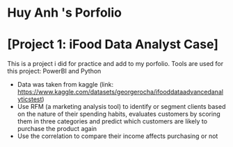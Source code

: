 # Huy Anh 's Porfolio

# [Project 1: iFood Data Analyst Case]

This is a project i did for practice and add to my porfolio.
Tools are used for this project: PowerBI and Python
- Data was taken from kaggle (link: https://www.kaggle.com/datasets/georgerocha/ifooddataadvancedanalyticstest)
- Use RFM (a marketing analysis tool) to identify or segment clients based on the nature of their spending habits, evaluates customers by scoring them in three categories and predict which customers are likely to purchase the product again
- Use the correlation to compare their income affects purchasing or not
